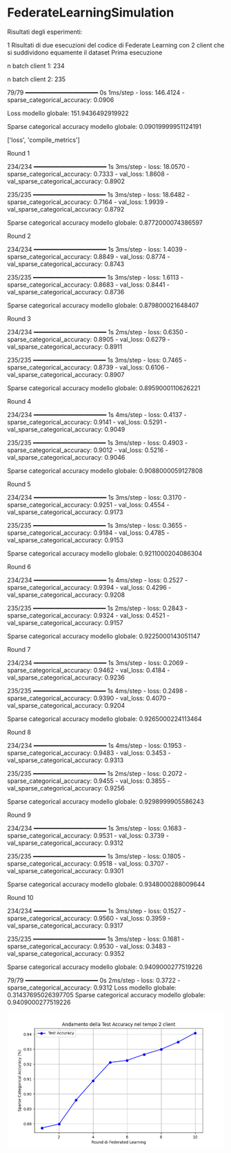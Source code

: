 # FederateLearningSimulation


Risultati degli esperimenti:

1 Risultati di due esecuzioni del codice di Federate Learning con 2 client che si suddividono equamente il dataset
Prima esecuzione

n batch client 1:  234

n batch client 2:  235

79/79 ━━━━━━━━━━━━━━━━━━━━ 0s 1ms/step - loss: 146.4124 - sparse_categorical_accuracy: 0.0906

Loss modello globale: 151.9436492919922

Sparse categorical accuracy modello globale: 0.09019999951124191

['loss', 'compile_metrics']

Round 1

234/234 ━━━━━━━━━━━━━━━━━━━━ 1s 3ms/step - loss: 18.0570 - sparse_categorical_accuracy: 0.7333 - val_loss: 1.8608 - val_sparse_categorical_accuracy: 0.8902

235/235 ━━━━━━━━━━━━━━━━━━━━ 1s 3ms/step - loss: 18.6482 - sparse_categorical_accuracy: 0.7164 - val_loss: 1.9939 - val_sparse_categorical_accuracy: 0.8792

Sparse categorical accuracy modello globale: 0.8772000074386597

Round 2

234/234 ━━━━━━━━━━━━━━━━━━━━ 1s 3ms/step - loss: 1.4039 - sparse_categorical_accuracy: 0.8849 - val_loss: 0.8774 - val_sparse_categorical_accuracy: 0.8743

235/235 ━━━━━━━━━━━━━━━━━━━━ 1s 3ms/step - loss: 1.6113 - sparse_categorical_accuracy: 0.8683 - val_loss: 0.8441 - val_sparse_categorical_accuracy: 0.8736

Sparse categorical accuracy modello globale: 0.879800021648407

Round 3

234/234 ━━━━━━━━━━━━━━━━━━━━ 1s 2ms/step - loss: 0.6350 - sparse_categorical_accuracy: 0.8905 - val_loss: 0.6279 - val_sparse_categorical_accuracy: 0.8911

235/235 ━━━━━━━━━━━━━━━━━━━━ 1s 3ms/step - loss: 0.7465 - sparse_categorical_accuracy: 0.8739 - val_loss: 0.6106 - val_sparse_categorical_accuracy: 0.8907

Sparse categorical accuracy modello globale: 0.8959000110626221

Round 4

234/234 ━━━━━━━━━━━━━━━━━━━━ 1s 4ms/step - loss: 0.4137 - sparse_categorical_accuracy: 0.9141 - val_loss: 0.5291 - val_sparse_categorical_accuracy: 0.9049

235/235 ━━━━━━━━━━━━━━━━━━━━ 1s 3ms/step - loss: 0.4903 - sparse_categorical_accuracy: 0.9012 - val_loss: 0.5216 - val_sparse_categorical_accuracy: 0.9046

Sparse categorical accuracy modello globale: 0.9088000059127808

Round 5

234/234 ━━━━━━━━━━━━━━━━━━━━ 1s 3ms/step - loss: 0.3170 - sparse_categorical_accuracy: 0.9251 - val_loss: 0.4554 - val_sparse_categorical_accuracy: 0.9173

235/235 ━━━━━━━━━━━━━━━━━━━━ 1s 3ms/step - loss: 0.3655 - sparse_categorical_accuracy: 0.9184 - val_loss: 0.4785 - val_sparse_categorical_accuracy: 0.9153

Sparse categorical accuracy modello globale: 0.9211000204086304

Round 6

234/234 ━━━━━━━━━━━━━━━━━━━━ 1s 4ms/step - loss: 0.2527 - sparse_categorical_accuracy: 0.9394 - val_loss: 0.4296 - val_sparse_categorical_accuracy: 0.9208

235/235 ━━━━━━━━━━━━━━━━━━━━ 1s 2ms/step - loss: 0.2843 - sparse_categorical_accuracy: 0.9324 - val_loss: 0.4521 - val_sparse_categorical_accuracy: 0.9157

Sparse categorical accuracy modello globale: 0.9225000143051147

Round 7

234/234 ━━━━━━━━━━━━━━━━━━━━ 1s 3ms/step - loss: 0.2069 - sparse_categorical_accuracy: 0.9462 - val_loss: 0.4184 - val_sparse_categorical_accuracy: 0.9236

235/235 ━━━━━━━━━━━━━━━━━━━━ 1s 4ms/step - loss: 0.2498 - sparse_categorical_accuracy: 0.9390 - val_loss: 0.4070 - val_sparse_categorical_accuracy: 0.9204

Sparse categorical accuracy modello globale: 0.9265000224113464

Round 8

234/234 ━━━━━━━━━━━━━━━━━━━━ 1s 4ms/step - loss: 0.1953 - sparse_categorical_accuracy: 0.9483 - val_loss: 0.3453 - val_sparse_categorical_accuracy: 0.9313

235/235 ━━━━━━━━━━━━━━━━━━━━ 1s 2ms/step - loss: 0.2072 - sparse_categorical_accuracy: 0.9455 - val_loss: 0.3855 - val_sparse_categorical_accuracy: 0.9256

Sparse categorical accuracy modello globale: 0.9298999905586243

Round 9

234/234 ━━━━━━━━━━━━━━━━━━━━ 1s 3ms/step - loss: 0.1683 - sparse_categorical_accuracy: 0.9531 - val_loss: 0.3739 - val_sparse_categorical_accuracy: 0.9312

235/235 ━━━━━━━━━━━━━━━━━━━━ 1s 3ms/step - loss: 0.1805 - sparse_categorical_accuracy: 0.9518 - val_loss: 0.3707 - val_sparse_categorical_accuracy: 0.9301

Sparse categorical accuracy modello globale: 0.9348000288009644

Round 10

234/234 ━━━━━━━━━━━━━━━━━━━━ 1s 3ms/step - loss: 0.1527 - sparse_categorical_accuracy: 0.9560 - val_loss: 0.3959 - val_sparse_categorical_accuracy: 0.9317

235/235 ━━━━━━━━━━━━━━━━━━━━ 1s 3ms/step - loss: 0.1681 - sparse_categorical_accuracy: 0.9530 - val_loss: 0.3483 - val_sparse_categorical_accuracy: 0.9352

Sparse categorical accuracy modello globale: 0.9409000277519226



79/79 ━━━━━━━━━━━━━━━━━━━━ 0s 2ms/step - loss: 0.3722 - sparse_categorical_accuracy: 0.9312
Loss modello globale: 0.31437695026397705
Sparse categorical accuracy modello globale: 0.9409000277519226

![](test_accuracy_rounds1.png)
